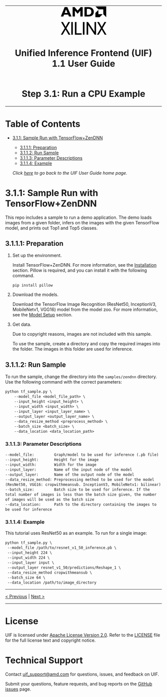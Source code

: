 <table width="100%">
  <tr width="100%">
    <td align="center"><img src="https://raw.githubusercontent.com/Xilinx/Image-Collateral/main/xilinx-logo.png" width="30%"/><h1>Unified Inference Frontend (UIF) 1.1 User Guide </h1>
    </td>
 </tr>
 <tr>
 <td align="center"><h1> Step 3.1: Run a CPU Example</h1>
 </td>
 </tr>
</table>


# Table of Contents
- [3.1.1: Sample Run with TensorFlow+ZenDNN](#311-sample-run-with-tensorflowzendnn)
  - [3.1.1.1: Preparation](#3111-preparation)
  - [3.1.1.2: Run Sample](#3112-run-sample)
  - [3.1.1.3: Parameter Descriptions](#3113-parameter-descriptions)
  - [3.1.1.4: Example](#3114-example)

  _Click [here](/README.md#implementing-uif-11) to go back to the UIF User Guide home page._

# 3.1.1: Sample Run with TensorFlow+ZenDNN

This repo includes a sample to run a demo application. The demo loads images from a given folder, infers on the images with the given TensorFlow model, and prints out Top1 and Top5 classes.

## 3.1.1.1: Preparation

1. Set up the environment.

    Install TensorFlow+ZenDNN. For more information, see the [Installation](/docs/1_installation/installation.md#131-tensorflowzendnn) section. Pillow is required, and you can install it with the following command.

    ```
    pip install pillow
    ```

2. Download the models.

    Download the TensorFlow Image Recognition (ResNet50, InceptionV3, MobileNetv1, VGG16) model from the model zoo. For more information, see the [Model Setup](/docs/2_model_setup/uifmodelsetup.md) section.

3. Get data.

    Due to copyright reasons, images are not included with this sample.

    To use the sample, create a directory and copy the required images into the folder. The images in this folder are used for inference.

## 3.1.1.2: Run Sample

To run the sample, change the directory into the `samples/zendnn` directory. Use the following command with the correct parameters:

```
python tf_sample.py \
    --model_file <model_file_path> \
    --input_height <input_height> \
    --input_width <input_width> \
    --input_layer <input_layer_name> \
    --output_layer <output_layer_name> \
    --data_resize_method <preprocess_method> \
    --batch_size <batch_size> \
    --data_location <data_location_path>
```

### 3.1.1.3: Parameter Descriptions
```
--model_file:         Graph/model to be used for inference (.pb file)
--input_height:       Height for the image
--input_width:        Width for the image
--input_layer:        Name of the input node of the model
--output_layer:       Name of the output node of the model
--data_resize_method: Preprocessing method to be used for the model (ResNet50, VGG16: cropwithmeansub. InceptionV3, MobileNetv1: bilinear)
--batch_size:         Batch size to be used for inference. If the total number of images is less than the batch size given, the number of images will be used as the batch size
--data_location:      Path to the directory containing the images to be used for inference
```

### 3.1.1.4: Example

This tutorial uses ResNet50 as an example. To run for a single image:

```
python tf_sample.py \
 --model_file /path/to/resnet_v1_50_inference.pb \
 --input_height 224 \
 --input_width 224 \
 --input_layer input \
 --output_layer resnet_v1_50/predictions/Reshape_1 \
 --data_resize_method cropwithmeansub \
 --batch_size 64 \
 --data_location /path/to/image_directory
 ```

<hr/>

[< Previous](/docs/2_model_setup/gpu_model_example.md) | [Next >](/docs/3_run_example/inference_server_example.md)

<hr/>

 # License

UIF is licensed under [Apache License Version 2.0](/LICENSE). Refer to the [LICENSE](/LICENSE) file for the full license text and copyright notice.

# Technical Support

Contact uif_support@amd.com for questions, issues, and feedback on UIF.

Submit your questions, feature requests, and bug reports on the [GitHub issues](https://github.com/amd/UIF/issues) page.


